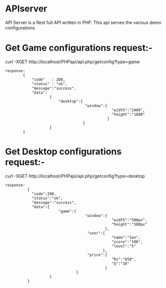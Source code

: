# APIserver
API Server is a Rest full API written in PHP. This api serves the various demo configurations.



Get Game configurations request:-
================================

curl -XGET http://localhost/PHPapi/api.php/getconfig?type=game

    response:
            {
                "code"   : 200,
                "status" : "ok",
                "message":"success",
                "data":
                        {
                            "desktop":{
                                        "window":{
                                                    "width":"2400",
                                                    "height":"1800"
                                                  }
                                       }
                        }
            }



Get Desktop configurations request:-
================================

curl -XGET http://localhost/PHPapi/api.php/getconfig?type=desktop

    response:
              {
                "code":200,
                "status":"ok",
                "message":"success",
                "data":{
                            "game":{
                                        "window":{
                                                    "width":"500px",
                                                    "height":"500px"
                                                 },
                                         "user":{
                                                    "name":"San",
                                                    "score":"100",
                                                    "level":"5"
                                                },
                                         "price":{
                                                    "Rs":"650",
                                                    "$":"10"
                                                 }
                                    }
                        }
              }